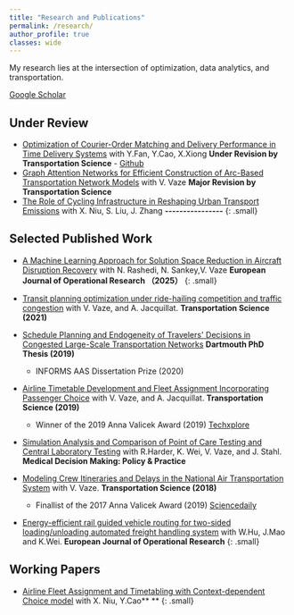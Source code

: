 ```yaml
---
title: "Research and Publications"
permalink: /research/
author_profile: true
classes: wide
---
```

My research lies at the intersection of optimization, data analytics, and transportation.

<a href="https://scholar.google.com/citations?user=9ULbBLEAAAAJ&hl=en" class="btn btn--primary"><i class="fas a-graduation-cap" aria-hidden="true"></i> Google Scholar</a>

## Under Review
- [Optimization of Courier-Order Matching and Delivery Performance in Time Delivery Systems](https://papers.ssrn.com/sol3/papers.cfm?abstract_id=5254146) with Y.Fan, Y.Cao, X.Xiong **Under Revision by Transportation Science** - [Github](https://github.com/jadonfan7/TSL-Meituan)
- [Graph Attention Networks for Efficient Construction of Arc-Based Transportation Network Models](https://papers.ssrn.com/sol3/papers.cfm?abstract_id=4685714) with V. Vaze **Major Revision by Transportation Science**
- [The Role of Cycling Infrastructure  in Reshaping Urban Transport Emissions](https://papers.ssrn.com/sol3/papers.cfm?abstract_id=4444548) with X. Niu, S. Liu, J. Zhang **----------------** 
{: .small}


## Selected Published Work
- [A Machine Learning Approach for Solution Space Reduction in Aircraft Disruption Recovery](https://www.sciencedirect.com/science/article/pii/S0377221724008944?via%3Dihub) with N. Rashedi, N. Sankey,V. Vaze **European Journal of Operational Research （2025）**
{: .small}
- [Transit planning optimization under ride-hailing competition and traffic congestion](https://pubsonline.informs.org/doi/abs/10.1287/trsc.2021.1068) with  V. Vaze, and A. Jacquillat. **Transportation Science (2021)** 
- [Schedule Planning and Endogeneity of Travelers' Decisions in Congested Large-Scale Transportation Networks](/assets/papers/Keji_PhD_Dissertation.pdf) **Dartmouth PhD Thesis (2019)**
   - <i class="fas fa-award" aria-hidden="true"></i> INFORMS AAS Dissertation Prize (2020)
- [Airline Timetable Development and Fleet Assignment Incorporating Passenger Choice](https://pubsonline.informs.org/doi/abs/10.1287/trsc.2019.0924) with  V. Vaze, and A. Jacquillat. **Transportation Science (2019)** 
    - <i class="fas fa-award" aria-hidden="true"></i> Winner of the 2019 Anna Valicek Award (2019)<i class="fas fa-newspaper" aria-hidden="true"></i> [Techxplore](https://techxplore.com/news/2020-01-tool-flight-choices-airline-profits.html)

- [Simulation Analysis and Comparison of Point of Care Testing and Central Laboratory Testing](https://journals.sagepub.com/doi/full/10.1177/2381468319856306) with  R.Harder, K. Wei, V. Vaze, and J. Stahl. **Medical Decision Making: Policy & Practice** 

- [Modeling Crew Itineraries and Delays in the National Air Transportation System](https://pubsonline.informs.org/doi/abs/10.1287/trsc.2018.0834) with  V. Vaze. **Transportation Science (2018)** 
    - <i class="fas fa-award" aria-hidden="true"></i> Finallist of the 2017 Anna Valicek Award (2019)<i class="fas fa-newspaper" aria-hidden="true"></i> [Sciencedaily](https://www.sciencedaily.com/releases/2018/06/180606132740.htm)

- [Energy-efficient rail guided vehicle routing for two-sided loading/unloading automated freight handling system](https://www.sciencedirect.com/science/article/pii/S0377221716307159) with  W.Hu, J.Mao and K.Wei. **European Journal of Operational Research** 
{: .small}

## Working Papers
- [Airline Fleet Assignment and Timetabling with Context-dependent Choice model]() with X. Niu,
Y.Cao** **
{: .small}



